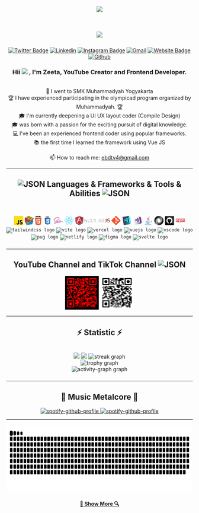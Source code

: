 <div align="center">
  <img src="https://visitor-badge.laobi.icu/badge?page_id=z3t444.z3t444">
</div>



<h1 align="center">
  <a href="https://git.io/typing-svg">
    <img src="https://readme-typing-svg.herokuapp.com/?lines=Hello,+There!+👋;This+is+Zeeta+FrontDev..;Nice+to+meet+you!&center=true&size=30">
  </a>
</h1>

<div align="center">

[![Twitter Badge](https://img.shields.io/badge/-Twitter-1da1f2?labelColor=1da1f2&logo=twitter&logoColor=white&link=https://twitter.com/z3t444)](https://twitter.com/z3t444)
[![Linkedin](https://img.shields.io/badge/-LinkedIn-blue?style=flat&logo=Linkedin&logoColor=white)](https://www.linkedin.com/in/zeeta/)
[![Instagram Badge](https://img.shields.io/badge/-Instagram-purple?logo=instagram&logoColor=white&link=https://instagram.com/zzz_3t44/)](https://www.instagram.com/zzz_3t44)
[![Gmail](https://img.shields.io/badge/-Gmail-c14438?style=flat&logo=Gmail&logoColor=white)](mailto:ebdtv4@gmail.com)
[![Website Badge](https://img.shields.io/badge/-Website-c14438?style=flat&logo=Google-Chrome&logoColor=white&link=https://rebuildnunino.netlify.app)](https://rebuildnunino.netlify.app)
[![Github](https://img.shields.io/github/followers/z3t444?label=Follow&style=social)](https://github.com/z3t444)

</div>


<h3 align="center"> Hii <img src="https://media.giphy.com/media/hvRJCLFzcasrR4ia7z/giphy.gif" width="28"> , I'm Zeeta, YouTube Creator and Frontend Developer.</h3>
<p align="center">
  <br>
  🏫 I went to SMK Muhammadyah Yogyakarta
  <br>
  🏆️ I have experienced participating in the olympicad program organized by Muhammadyah. 🏆️
  <br>
  🎓 I'm currently deepening a UI UX layout coder (Compile Design)
  <br>
  🎓 was born with a passion for the exciting pursuit of digital knowledge.
  <br>
  💻 I've been an experienced frontend coder using popular frameworks.
  <br>
  📚 the first time I learned the framework using Vue JS
  <br>
  <br>
  📫 How to reach me: <a href="mailto: ebdtv4@gmail.com">ebdtv4@gmail.com</a>
</p>

<hr>
<h2 align="center"> <img title="JSON" height="25" src="https://media3.giphy.com/media/sRW4SCnxfcx1LaFBtt/200w.gif?cid=6c09b952kmthrw6or4tgsuetjij5vl2ljfs0jcsl20f7z2nk&ep=v1_gifs_search&rid=200w.gif&ct=s"> Languages & Frameworks & Tools & Abilities <img title="JSON" height="25" src="https://media3.giphy.com/media/sRW4SCnxfcx1LaFBtt/200w.gif?cid=6c09b952kmthrw6or4tgsuetjij5vl2ljfs0jcsl20f7z2nk&ep=v1_gifs_search&rid=200w.gif&ct=s"> </h2>
<br>
<p align="center">
  <code><img title="Javascript" height="25" src="images/javascript.svg"></code>
  <code><img title="Problem Solving" height="25" src="images/problemSolving.png"></code>
  <code><img title="HTML5" height="25" src="images/html5.svg"></code>
  <code><img title="CSS" height="25" src="images/css.svg"></code>
  <code><img title="SASS" height="25" src="images/sass.svg"></code>
  <code><img title="React" height="25" src="images/react-original.svg"></code>
  <code><img title="AngularJS" height="25" src="images/angularjs.png"></code>
  <code><img title="Git" height="25" src="images/git-original.svg"></code>
  <code><img title="Visual Studio Code" height="25" src="images/vscode.png"></code>
  <code><img title="Microsoft Visual Studio" height="25" src="images/visualstudio.png"></code>
  <code><img title="Java" height="25" src="images/java-original.svg"></code>
  <code><img title="JSON" height="25" src="images/json.svg"></code>
  <code><img title="GitHub" height="25" src="images/github.svg"></code>
  <code><img title="npm" height="25" src="images/npm.svg"></code>
  <code><img src="https://skillicons.dev/icons?i=tailwind" height="25" alt="tailwindcss logo"  /></code>
  <code><img src="https://skillicons.dev/icons?i=vite" height="25" alt="vite logo"  /></code>
  <code><img src="https://skillicons.dev/icons?i=vercel" height="25" alt="vercel logo"  /></code>
  <code><img src="https://skillicons.dev/icons?i=vue" height="25" alt="vuejs logo"  /></code>
  <code><img src="https://skillicons.dev/icons?i=vscode" height="25" alt="vscode logo"  /></code>
  <code><img src="https://skillicons.dev/icons?i=pug" height="25" alt="pug logo"  /></code>
  <code><img src="https://skillicons.dev/icons?i=netlify" height="25" alt="netlify logo"  /></code>
  <code><img src="https://skillicons.dev/icons?i=figma" height="25" alt="figma logo"  /></code>
  <code><img src="https://skillicons.dev/icons?i=svelte" height="25" alt="svelte logo"  /></code>
</p>

###

<hr>


<h2 align="center">YouTube Channel and TikTok Channel <img title="JSON" height="35" src="https://media0.giphy.com/media/uXZOSmv0glEDpG26VC/giphy.gif"> </h2>
<div align="center">
  <img width="18%" src="images/YouTube_Channel_qrcode.png"/>
  <img width="18%" src="images/TiktokQR.png"/>
</div>

<hr>

<h2 align="center">⚡ Statistic ⚡</h2>
<br>
<div align="center">
 <img width="35%" src="https://github-readme-stats-eight-theta.vercel.app/api?username=z3t444&show_icons=true&hide_border=true&theme=dark&include_all_commits=true&count_private=true&icon_color=FFFFFF&bg_color=20232a"/>
  <img width="25%" src="https://github-readme-stats-eight-theta.vercel.app/api/top-langs/?username=z3t444&layout=compact&langs_count=10&theme=dark&bg_color=20232a"/>
  <img src="https://streak-stats.demolab.com?user=z3t444&locale=en&mode=daily&theme=react&hide_border=true&border_radius=5&border=3" height="116" alt="streak graph"  />
</div>
<div align="center">
  <img src="https://github-profile-trophy.vercel.app?username=z3t444&theme=tokyonight&column=-1&row=1&margin-w=8&margin-h=8&no-bg=false&no-frame=true&order=4" height="150" alt="trophy graph"  />
</div>
<div align="center">
  <img src="https://github-readme-activity-graph.vercel.app/graph?username=z3t444&radius=15&theme=react&area=true&order=5&hide_border=true" height="200" alt="activity-graph graph"  />
</div>

###

###

<hr>
<h2 align="center">🎵 Music Metalcore 🎵</h2>
<p align="center">
  <a href="https://github.com/kittinan/spotify-github-profile">
    <img src="https://spotify-github-profile.vercel.app/api/view?uid=31yco6mkeps3ryd5dm6mrm33tobi&cover_image=true&theme=novatorem&show_offline=false&background_color=000000&interchange=true&bar_color=53b14f&bar_color_cover=true" alt="spotify-github-profile">
    <img width="200" src="https://spotify-github-profile.vercel.app/api/view?uid=31yco6mkeps3ryd5dm6mrm33tobi&cover_image=true&theme=compact&show_offline=false&background_color=121212&interchange=false" alt="spotify-github-profile">
  </a>
</p>

<hr>

<div align="center">
  <img src="https://raw.githubusercontent.com/platane/snk/output/github-contribution-grid-snake.svg" height="180" alt="snake"/>
</div>

<h4 align="center">
  <a href="https://github.com/z3t444?tab=repositories" title="Show Repositories">🔎 Show More 🔍</a>
</h4>
